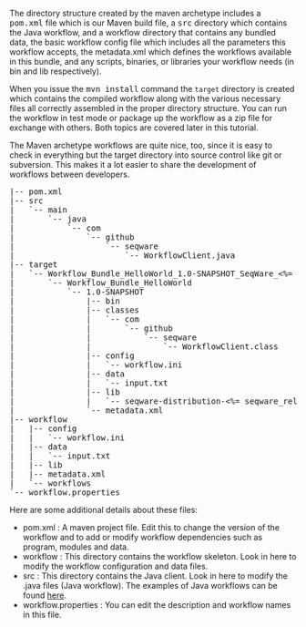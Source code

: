 The directory structure created by the maven archetype includes a
<tt>pom.xml</tt> file which is our Maven build file, a <tt>src</tt> directory
which contains the Java workflow, and a workflow directory that contains any
bundled data, the basic workflow config file which includes all the parameters
this workflow accepts, the metadata.xml which defines the workflows available
in this bundle, and any scripts, binaries, or libraries your workflow needs (in
bin and lib respectively).

When you issue the <tt>mvn install</tt> command the `target` directory is created
which contains the compiled workflow along with the various necessary files all
correctly assembled in the proper directory structure.  You can 
run the workflow in test mode or package up the workflow as a zip file for
exchange with others. Both topics are covered later in this tutorial.

The Maven archetype workflows are quite nice, too, since it is easy to check in
everything but the target directory into source control like git or subversion.
This makes it a lot easier to share the development of workflows between
developers.

<pre>
|-- pom.xml
|-- src
|   `-- main
|       `-- java
|           `-- com
|               `-- github
|                   `-- seqware
|                       `-- WorkflowClient.java
|-- target
|   `-- Workflow_Bundle_HelloWorld_1.0-SNAPSHOT_SeqWare_<%= seqware_release_version %>
|       `-- Workflow_Bundle_HelloWorld
|           `-- 1.0-SNAPSHOT
|               |-- bin
|               |-- classes
|               |   `-- com
|               |       `-- github
|               |           `-- seqware
|               |               `-- WorkflowClient.class
|               |-- config
|               |   `-- workflow.ini
|               |-- data
|               |   `-- input.txt
|               |-- lib
|               |   `-- seqware-distribution-<%= seqware_release_version %>-full.jar
|               `-- metadata.xml
|-- workflow
|   |-- config
|   |   `-- workflow.ini
|   |-- data
|   |   `-- input.txt
|   |-- lib
|   |-- metadata.xml
|   `-- workflows
`-- workflow.properties
</pre>

Here are some additional details about these files:

* pom.xml
: A maven project file. Edit this to change the version of the workflow and to add or modify workflow dependencies such as program, modules and data.
* workflow
: This directory contains the workflow skeleton. Look in here to modify the workflow configuration and data files.
* src
: This directory contains the Java client. Look in here to modify the .java files (Java workflow). The examples of Java workflows can be found <a href="/docs/15-workflow-examples/">here</a>.
* workflow.properties
: You can edit the description and workflow names in this file.

